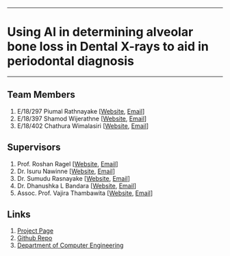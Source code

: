 ___
# Using AI in determining alveolar bone loss in Dental X-rays to aid in periodontal diagnosis
___

## Team Members
1. E/18/297 Piumal Rathnayake [[Website](https://people.ce.pdn.ac.lk/students/e18/297), [Email](mailto:e18297@eng.pdn.ac.lk)]
2. E/18/397 Shamod Wijerathne [[Website](https://people.ce.pdn.ac.lk/students/e18/397), [Email](mailto:e18397@eng.pdn.ac.lk)]
3. E/18/402 Chathura Wimalasiri [[Website](https://people.ce.pdn.ac.lk/students/e18/402), [Email](mailto:e18402@eng.pdn.ac.lk)]


## Supervisors
1. Prof. Roshan Ragel [[Website](https://people.ce.pdn.ac.lk/staff/academic/roshan-ragel), [Email](mailto:roshanr@eng.pdn.ac.lk)]
2. Dr. Isuru Nawinne [[Website](https://people.ce.pdn.ac.lk/staff/academic/isuru-nawinne/), [Email](mailto:isurunawinne@eng.pdn.ac.lk)]
3. Dr. Sumudu Rasnayake [[Website](https://dental.pdn.ac.lk/Prosthetic/Dr.sumudu.php), [Email](mailto:srasnayaka@dental.pdn.ac.lk)]
4. Dr. Dhanushka L Bandara [[Website](https://dental.pdn.ac.lk/Oral%20Medicine/Dr.Lewkebandara.php), [Email](mailto:dhanulb@dental.pdn.ac.lk)] 
5. Assoc. Prof. Vajira Thambawita [[Website](https://www.simula.no/people/vajira/), [Email](mailto:vajira@simula.no)] 

## Links

1. [Project Page](https://cepdnaclk.github.io/e18-4yp-Using-AI-in-determining-alveolar-bone-loss-in-Dental-X-rays-to-aid-in-periodontal-diagnosis)
2. [Github Repo](https://github.com/cepdnaclk/e18-4yp-Using-AI-in-determining-alveolar-bone-loss-in-Dental-X-rays-to-aid-in-periodontal-diagnosis)
3. [Department of Computer Engineering](http://www.ce.pdn.ac.lk)
